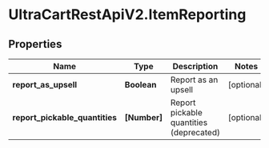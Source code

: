 # UltraCartRestApiV2.ItemReporting

## Properties

Name | Type | Description | Notes
------------ | ------------- | ------------- | -------------
**report_as_upsell** | **Boolean** | Report as an upsell | [optional] 
**report_pickable_quantities** | **[Number]** | Report pickable quantities (deprecated) | [optional] 


